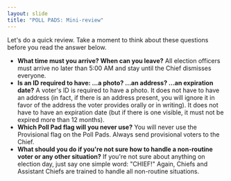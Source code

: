 ```yaml
---
layout: slide
title: "POLL PADS: Mini-review"
---
```


Let&#39;s do a quick review. Take a moment to think about these questions before you read the answer below.

- **What time must you arrive? When can you leave?** All election officers must arrive no later than 5:00 AM and stay until the Chief dismisses everyone.
- **Is an ID required to have: ...a photo? ...an address? ...an expiration date?** A voter&#39;s ID is required to have a photo. It does not have to have an address (in fact, if there is an address present, you will ignore it in favor of the address the voter provides orally or in writing). It does not have to have an expiration date (but if there is one visible, it must not be expired more than 12 months).
- **Which Poll Pad flag will you never use?** You will never use the Provisional flag on the Poll Pads. Always send provisional voters to the Chief.
- **What should you do if you&#39;re not sure how to handle a non-routine voter or any other situation?** If you&#39;re not sure about anything on election day, just say one simple word: &quot;CHIEF!&quot; Again, Chiefs and Assistant Chiefs are trained to handle all non-routine situations.